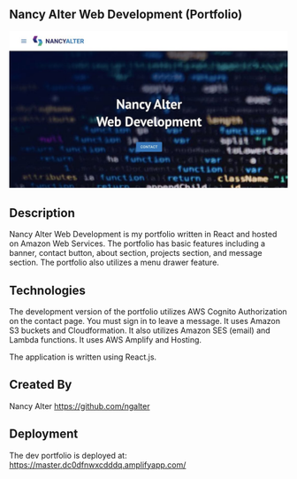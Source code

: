 ## Nancy Alter Web Development (Portfolio)
<img width="1000" alt="banner" src="https://github.com/ngalter/ngaapp/blob/master/public/img/nga.jpg">

## Description
Nancy Alter Web Development is my portfolio written in React and hosted on Amazon Web Services.  The portfolio has basic features including a banner, contact button, about section, projects section, and message section.  The portfolio also utilizes a menu drawer feature.

## Technologies
The development version of the portfolio utilizes AWS Cognito Authorization on the contact page.  You must sign in to leave a message.  It uses Amazon S3 buckets and Cloudformation. It also utilizes Amazon SES (email) and Lambda functions. It uses AWS Amplify and Hosting.  

The application is written using React.js.
## Created By
Nancy Alter
https://github.com/ngalter

## Deployment
The dev portfolio is deployed at: 
https://master.dc0dfnwxcdddq.amplifyapp.com/
